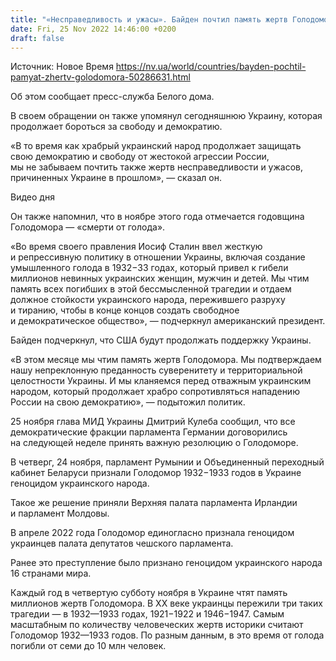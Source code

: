 ```yaml
---
title: "«Несправедливость и ужасы». Байден почтил память жертв Голодомора"
date: Fri, 25 Nov 2022 14:46:00 +0200
draft: false
---
```

Источник: Новое Время https://nv.ua/world/countries/bayden-pochtil-pamyat-zhertv-golodomora-50286631.html


 Об этом сообщает пресс-служба Белого дома.

В своем обращении он также упомянул сегодняшнюю Украину, которая продолжает бороться за свободу и демократию.

«В то время как храбрый украинский народ продолжает защищать свою демократию и свободу от жестокой агрессии России, мы не забываем почтить также жертв несправедливости и ужасов, причиненных Украине в прошлом», — сказал он.

 Видео дня   

Он также напомнил, что в ноябре этого года отмечается годовщина Голодомора — «смерти от голода».

«Во время своего правления Иосиф Сталин ввел жесткую и репрессивную политику в отношении Украины, включая создание умышленного голода в 1932−33 годах, который привел к гибели миллионов невинных украинских женщин, мужчин и детей. Мы чтим память всех погибших в этой бессмысленной трагедии и отдаем должное стойкости украинского народа, пережившего разруху и тиранию, чтобы в конце концов создать свободное и демократическое общество», — подчеркнул американский президент.

Байден подчеркнул, что США будут продолжать поддержку Украины.

«В этом месяце мы чтим память жертв Голодомора. Мы подтверждаем нашу непреклонную преданность суверенитету и территориальной целостности Украины. И мы кланяемся перед отважным украинским народом, который продолжает храбро сопротивляться нападению России на свою демократию», — подытожил политик.

25 ноября глава МИД Украины Дмитрий Кулеба сообщил, что все демократические фракции парламента Германии договорились на следующей неделе принять важную резолюцию о Голодоморе.

В четверг, 24 ноября, парламент Румынии и Объединенный переходный кабинет Беларуси признали Голодомор 1932−1933 годов в Украине геноцидом украинского народа.

Такое же решение приняли Верхняя палата парламента Ирландии и парламент Молдовы.

В апреле 2022 года Голодомор единогласно признала геноцидом украинцев палата депутатов чешского парламента.

Ранее это преступление было признано геноцидом украинского народа 16 странами мира.

Каждый год в четвертую субботу ноября в Украине чтят память миллионов жертв Голодомора. В XX веке украинцы пережили три таких трагедии — в 1932—1933 годах, 1921−1922 и 1946−1947. Самым масштабным по количеству человеческих жертв историки считают Голодомор 1932—1933 годов. По разным данным, в это время от голода погибли от семи до 10 млн человек.
